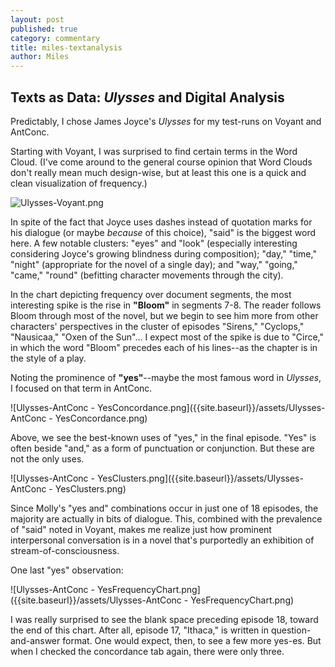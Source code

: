 ```yaml
---
layout: post
published: true
category: commentary
title: miles-textanalysis
author: Miles
---
```

## Texts as Data: _Ulysses_ and Digital Analysis

Predictably, I chose James Joyce's _Ulysses_ for my test-runs on Voyant and AntConc. 

Starting with Voyant, I was surprised to find certain terms in the Word Cloud. (I've come around to the general course opinion that Word Clouds don't really mean much design-wise, but at least this one is a quick and clean visualization of frequency.)

![Ulysses-Voyant.png]({{site.baseurl}}/assets/Ulysses-Voyant.png)

In spite of the fact that Joyce uses dashes instead of quotation marks for his dialogue (or maybe _because_ of this choice), "said" is the biggest word here. A few notable clusters: "eyes" and "look" (especially interesting considering Joyce's growing blindness during composition); "day," "time," "night" (appropriate for the novel of a single day); and "way," "going," "came," "round" (befitting character movements through the city).

In the chart depicting frequency over document segments, the most interesting spike is the rise in **"Bloom"** in segments 7-8. The reader follows Bloom through most of the novel, but we begin to see him more from other characters' perspectives in the cluster of episodes "Sirens," "Cyclops," "Nausicaa," "Oxen of the Sun"... I expect most of the spike is due to "Circe," in which the word "Bloom" precedes each of his lines--as the chapter is in the style of a play.

Noting the prominence of **"yes"**--maybe the most famous word in _Ulysses_, I focused on that term in AntConc.

![Ulysses-AntConc - YesConcordance.png]({{site.baseurl}}/assets/Ulysses-AntConc - YesConcordance.png)

Above, we see the best-known uses of "yes," in the final episode. "Yes" is often beside "and," as a form of punctuation or conjunction. But these are not the only uses.

![Ulysses-AntConc - YesClusters.png]({{site.baseurl}}/assets/Ulysses-AntConc - YesClusters.png)

Since Molly's "yes and" combinations occur in just one of 18 episodes, the majority are actually in bits of dialogue. This, combined with the prevalence of "said" noted in Voyant, makes me realize just how prominent interpersonal conversation is in a novel that's purportedly an exhibition of stream-of-consciousness.

One last "yes" observation:

![Ulysses-AntConc - YesFrequencyChart.png]({{site.baseurl}}/assets/Ulysses-AntConc - YesFrequencyChart.png)

I was really surprised to see the blank space preceding episode 18, toward the end of this chart. After all, episode 17, "Ithaca," is written in question-and-answer format. One would expect, then, to see a few more yes-es. But when I checked the concordance tab again, there were only three. 

